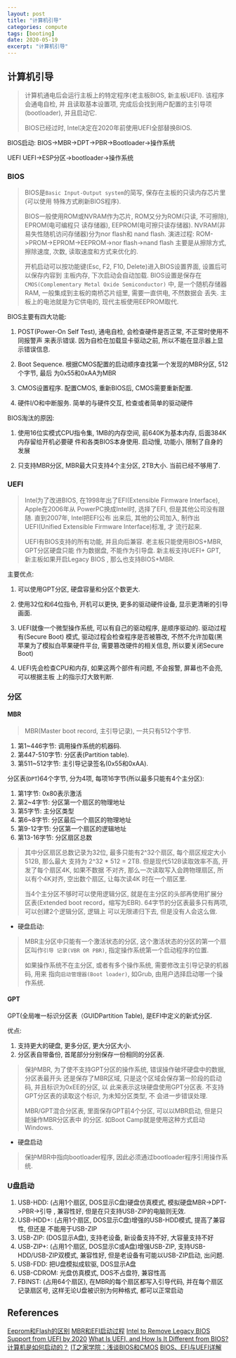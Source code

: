 ```yaml
---
layout: post
title: "计算机引导"
categories: compute
tags: [booting]
date: 2020-05-19
excerpt: "计算机引导"
---
```


## 计算机引导

> 计算机通电后会运行主板上的特定程序(老主板BIOS, 新主板UEFI). 该程序会通电自检, 并
> 且读取基本设置项, 完成后会找到用户配置的主引导项(bootloader), 并且启动它.
>
> BIOS已经过时, Intel决定在2020年前使用UEFI全部替换BIOS.

BIOS启动:
BIOS->MBR->DPT->PBR->Bootloader->操作系统

UEFI
UEFI->ESP分区->bootloader->操作系统

### BIOS

> BIOS是`Basic Input-Output system`的简写, 保存在主板的只读内存芯片里(可以使用
> 特殊方式刷新BIOS程序).
> 
> BIOS一般使用ROM或NVRAM作为芯片, ROM又分为ROM(只读, 不可擦除), EPROM(电可编程只
> 读存储器), EEPROM(电可擦只读存储器). NVRAM(非易失性随机访问存储器)分为nor flash和
> nand flash. 演进过程:
> ROM->PROM->EPROM->EEPROM->nor flash->nand flash
> 主要是从擦除方式, 擦除速度, 次数, 读取速度和方式来优化的.
> 
> 开机启动可以按功能键(Esc, F2, F10, Delete)进入BIOS设置界面, 设置后可以保存内容到
> 主板内存, 下次启动会自动加载. BIOS设置是保存在`CMOS(Complementary Metal Oxide Semiconductor)`
> 中, 是一个随机存储器RAM, 一般集成到主板的南桥芯片组里, 需要一直供电, 不然数据会
> 丢失. 主板上的电池就是为它供电的, 现代主板使用EEPROM取代.

BIOS主要有四大功能:

1. POST(Power-On Self Test),  通电自检, 会检查硬件是否正常, 不正常时使用不同报警声
    来表示错误. 因为自检在加载显卡驱动之前, 所以不能在显示器上显示错误信息.

2. Boot Sequence. 根据CMOS配置的启动顺序查找第一个发现的MBR分区, 512个字节, 最后
    为0x55和0xAA为MBR

3. CMOS设置程序. 配置CMOS, 重新BIOS后, CMOS需要重新配置.

4. 硬件I/O和中断服务. 简单的与硬件交互, 检查或者简单的驱动硬件

BIOS淘汰的原因:
1. 使用16位实模式CPU指令集, 1MB的内存空间, 前640K为基本内存, 后面384K内存留给开机必要硬
    件和各类BIOS本身使用. 启动慢, 功能小, 限制了自身的发展

2. 只支持MBR分区, MBR最大只支持4个主分区, 2TB大小. 当前已经不够用了.

### UEFI

> Intel为了改进BIOS, 在1998年出了EFI(Extensible Firmware Interface), Apple在2006年从
> PowerPC换成Intel时, 选择了EFI, 但是其他公司没有跟随. 直到2007年, Intel把EFI公布
> 出来后, 其他的公司加入, 制作出UEFI(Unified Extensible Firmware Interface)标准, 才
> 流行起来.
>
> UEFI有BIOS支持的所有功能, 并且向后兼容. 老主板只能使用BIOS+MBR, GPT分区硬盘只能
> 作为数据盘, 不能作为引导盘. 新主板支持UEFI+ GPT, 新主板如果开启Legacy BIOS
> , 那么也支持BIOS+MBR. 

主要优点:

1. 可以使用GPT分区, 硬盘容量和分区个数更大.

2. 使用32位和64位指令, 开机可以更快, 更多的驱动硬件设备, 显示更清晰的引导画面.

3. UEFI就像一个微型操作系统, 可以有自己的驱动程序, 是顺序驱动的. 驱动过程有(Secure Boot)
    模式, 驱动过程会检查程序是否被篡改, 不然不允许加载(黑苹果为了模拟白苹果硬件平台, 
    需要篡改硬件的相关信息, 所以要关闭Secure Boot)

4. UEFI先会检查CPU和内存, 如果这两个部件有问题, 不会报警, 屏幕也不会亮, 可以根据主板
    上的指示灯大致判断.

### 分区

#### MBR

> MBR(Master boot record, 主引导记录), 一共只有512个字节.

1. 第1~446字节: 调用操作系统的机器码.
2. 第447-510字节: 分区表(Partition table).
3. 第511~512字节: 主引导记录签名(0x55和0xAA).

分区表(`DPT`)64个字节, 分为4项, 每项16字节(所以最多只能有4个主分区):

1. 第1字节: 0x80表示激活
2. 第2~4字节: 分区第一个扇区的物理地址
3. 第5字节: 主分区类型
4. 第6~8字节: 分区最后一个扇区的物理地址
5. 第9-12字节: 分区第一个扇区的逻辑地址
6. 第13-16字节: 分区扇区总数

> 其中分区扇区总数记录为32位, 最多只能有2^32个扇区, 每个扇区规定大小512B, 那么最大
> 支持为 2^32 * 512 = 2TB. 但是现代512B读取效率不高, 开发了每个扇区4K, 如果不数据
> 不对齐, 那么一次读取写入会跨物理扇区, 所以有个4K对齐,  空出数个扇区, 让每次读4K
> 时在一个扇区里.
>
> 当4个主分区不够时可以使用逻辑分区, 就是在主分区的头部再使用扩展分区表(Extended
> boot record，缩写为EBR). 64字节的分区表最多只有两项, 可以创建2个逻辑分区, 逻辑上
> 可以无限递归下去, 但是没有人会这么做.

* 硬盘启动:

> MBR主分区中只能有一个激活状态的分区, 这个激活状态的分区的第一个扇区叫作`引导
> 记录(VBR OR PBR)`, 指定操作系统第一个启动程序的位置.
>
> 如果操作系统不在主分区, 或者有多个操作系统, 需要修改主引导记录的机器码, 用来
> 指向`启动管理器(Boot loader)`, 如Grub, 由用户选择启动哪一个操作系统.

#### GPT

GPT(全局唯一标识分区表（GUIDPartition Table), 是EFI中定义的新式分区.

优点:
1. 支持更大的硬盘, 更多分区, 更大分区大小.
2. 分区表自带备份, 首尾部分分别保存一份相同的分区表.

> 保护MBR, 为了使不支持GPT分区的操作系统, 错误操作破坏硬盘中的数据, 分区表最开头
> 还是保存了MBR区域, 只是这个区域会保存第一阶段的启动码, 并且标识为0xEE的分区, 以
> 此来表示这块硬盘使用GPT分区表. 不支持GPT分区表的读取这个标识, 为未知分区类型, 不
> 会进一步错误处理.
>
> MBR/GPT混合分区表, 里面保存GPT前4个分区, 可以以MBR启动, 但是只能操作MBR分区表中
> 的分区. 如Boot Camp就是使用这种方式启动Windows.

* 硬盘启动

> 保护MBR中指向bootloader程序, 因此必须通过bootloader程序引用操作系统.

### U盘启动

1. USB-HDD: (占用1个扇区, DOS显示C盘)硬盘仿真模式, 模拟硬盘MBR->DPT->PBR->引导
    , 兼容性好, 但是在只支持USB-ZIP的电脑则无效.
2. USB-HDD+: (占用1个扇区, DOS显示C盘)增强的USB-HDD模式, 提高了兼容性, 但还是
    不能用于USB-ZIP
3. USB-ZIP: (DOS显示A盘), 支持老设备, 新设备支持不好, 大容量支持不好
4. USB-ZIP+: (占用1个扇区, DOS显示C或A盘)增强USB-ZIP, 支持USB-HDD/USB-ZIP双模式, 
    兼容性好, 但是老设备有可能以USB-ZIP启动, 出问题.
5. USB-FDD: 把U盘模拟成软驱, DOS显示A盘
6. USB-CDROM: 光盘仿真模式, DOS不占盘符, 兼容性高
7. FBINST: (占用64个扇区), 在MBR的每个扇区都写入引导代码, 并在每个扇区记录扇区号, 
    这样无论U盘被识别为何种格式, 都可以正常启动



## References

[Eeprom和Flash的区别](https://www.cnblogs.com/Pual623548198/p/7085319.html)
[MBR和EFI启动过程](https://www.cnblogs.com/focus-g/p/11355298.html)
[Intel to Remove Legacy BIOS Support from UEFI by 2020](https://www.anandtech.com/show/12068/intel-to-remove-bios-support-from-uefi-by-2020)
[What Is UEFI, and How Is It Different from BIOS?](https://www.howtogeek.com/56958/htg-explains-how-uefi-will-replace-the-bios/)
[计算机是如何启动的？](http://www.ruanyifeng.com/blog/2013/02/booting.html)
[IT之家学院：浅谈BIOS和CMOS](https://www.ithome.com/html/digi/317426.htm)
[BIOS、EFI与UEFI详解](https://blog.csdn.net/ZhangSong051052/article/details/80670970)
